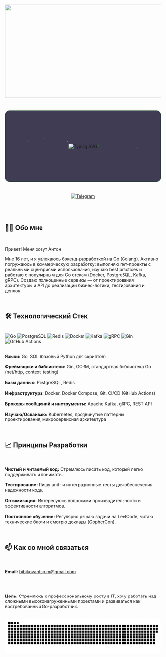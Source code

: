 <br clear="both">

<div align="center">
  <img height="300" width="600" src="https://i.pinimg.com/originals/84/da/da/84dada0a5dcfd790700df3dd87897aef.gif" />
</div>

<br>

<div align="center" style="position: relative; padding: 40px; background: rgba(15, 12, 41, 0.8); border-radius: 15px; border: 1px solid rgba(32, 194, 14, 0.3); overflow: hidden; margin: 20px 0; min-height: 150px; display: flex; align-items: center; justify-content: center;">

  <!-- Анимированные звездочки на фоне -->
  <div style="position: absolute; top: 0; left: 0; width: 100%; height: 100%; pointer-events: none;">
    <svg width="100%" height="100%" xmlns="http://www.w3.org/2000/svg">
      <!-- Анимированные звездочки -->
      <circle cx="10%" cy="20%" r="1" fill="white" opacity="0.7">
        <animate attributeName="cy" from="100%" to="-10%" dur="7s" repeatCount="indefinite"/>
      </circle>
      <circle cx="25%" cy="40%" r="1.5" fill="#20C20E" opacity="0.6">
        <animate attributeName="cy" from="100%" to="-10%" dur="5s" repeatCount="indefinite"/>
      </circle>
      <circle cx="40%" cy="60%" r="1" fill="white" opacity="0.8">
        <animate attributeName="cy" from="100%" to="-10%" dur="6s" repeatCount="indefinite"/>
      </circle>
      <circle cx="60%" cy="30%" r="2" fill="#20C20E" opacity="0.5">
        <animate attributeName="cy" from="100%" to="-10%" dur="8s" repeatCount="indefinite"/>
      </circle>
      <circle cx="75%" cy="50%" r="1" fill="white" opacity="0.7">
        <animate attributeName="cy" from="100%" to="-10%" dur="9s" repeatCount="indefinite"/>
      </circle>
      <circle cx="90%" cy="70%" r="1.5" fill="#20C20E" opacity="0.6">
        <animate attributeName="cy" from="100%" to="-10%" dur="7s" repeatCount="indefinite"/>
      </circle>
      <circle cx="15%" cy="80%" r="1" fill="white" opacity="0.8">
        <animate attributeName="cy" from="100%" to="-10%" dur="6s" repeatCount="indefinite"/>
      </circle>
      <circle cx="85%" cy="10%" r="2" fill="#20C20E" opacity="0.5">
        <animate attributeName="cy" from="100%" to="-10%" dur="10s" repeatCount="indefinite"/>
      </circle>
    </svg>
  </div>

  <!-- Текст по центру -->
  <div style="position: relative; z-index: 1;">
    <img src="https://readme-typing-svg.herokuapp.com?font=Fira+Code&weight=700&size=35&duration=2800&pause=800&color=20C20E&center=true&vCenter=true&width=500&lines=Bibikov+Anton;Go+Backend+Engineer" alt="Typing SVG" />
  </div>

</div>

<br>

<div align="center">
  <a href="https://t.me/AntonBib" target="_blank">
    <img src="https://img.shields.io/badge/Telegram-%40AntonBib-2CA5E0?style=for-the-badge&logo=telegram&logoColor=white" height="30" alt="Telegram"/>
  </a>
</div>

<br>
<br>
<br>

## <strong>👨‍💻 Обо мне</strong>

<br>

Привет! Меня зовут Антон

Мне 16 лет, и я увлекаюсь бэкенд-разработкой на Go (Golang). Активно погружаюсь в коммерческую разработку: выполняю пет-проекты с реальными сценариями использования, изучаю best practices и работаю с популярным для Go стеком (Docker, PostgreSQL, Kafka, gRPC). Создаю полноценные сервисы — от проектирования архитектуры и API до реализации бизнес-логики, тестирования и деплоя.

<br>


## <strong>🛠️ Технологический Стек</strong>

<br>

<div align="left">
  <img src="https://img.shields.io/badge/Go-00ADD8?style=for-the-badge&logo=go&logoColor=white" alt="Go" />
  <img src="https://img.shields.io/badge/PostgreSQL-316192?style=for-the-badge&logo=postgresql&logoColor=white" alt="PostgreSQL" />
  <img src="https://img.shields.io/badge/Redis-DC382D?style=for-the-badge&logo=redis&logoColor=white" alt="Redis" />
  <img src="https://img.shields.io/badge/Docker-2496ED?style=for-the-badge&logo=docker&logoColor=white" alt="Docker" />
  <img src="https://img.shields.io/badge/Kafka-231F20?style=for-the-badge&logo=apachekafka&logoColor=white" alt="Kafka" />
  <img src="https://img.shields.io/badge/gRPC-4285F4?style=for-the-badge&logo=google&logoColor=white" alt="gRPC" />
  <img src="https://img.shields.io/badge/Gin-000000?style=for-the-badge&logo=go&logoColor=white" alt="Gin" />
  <img src="https://img.shields.io/badge/GitHub_Actions-2088FF?style=for-the-badge&logo=github-actions&logoColor=white" alt="GitHub Actions" />
</div>

<br>

**Языки:** Go, SQL (базовый Python для скриптов)  
<br>
**Фреймворки и библиотеки:** Gin, GORM, стандартная библиотека Go (net/http, context, testing)  
<br>
**Базы данных:** PostgreSQL, Redis  
<br>
**Инфраструктура:** Docker, Docker Compose, Git, CI/CD (GitHub Actions)  
<br>
**Брокеры сообщений и инструменты:** Apache Kafka, gRPC, REST API  
<br>
**Изучаю/Осваиваю:** Kubernetes, продвинутые паттерны проектирования, микросервисная архитектура

<br>


## <strong>📈 Принципы Разработки</strong>

<br>

**Чистый и читаемый код:** Стремлюсь писать код, который легко поддерживать и понимать.  
<br>
**Тестирование:** Пишу unit- и интеграционные тесты для обеспечения надежности кода.  
<br>
**Оптимизация:** Интересуюсь вопросами производительности и эффективности алгоритмов.  
<br>
**Постоянное обучение:** Регулярно решаю задачи на LeetCode, читаю технические блоги и смотрю доклады (GopherCon).

<br>


## <strong>📫 Как со мной связаться</strong>

<br>

**Email:** bibikovanton.m@gmail.com

<br>
<br>

**Цель:** Стремлюсь к профессиональному росту в IT, хочу работать над сложными высоконагруженными проектами и развиваться как востребованный Go-разработчик.

<br>


<div align="center">
  <img src="https://raw.githubusercontent.com/BibikovAnton/BibikovAnton/main/assets/github-snake.svg" width="600" alt="contribution snake"/>
</div>


